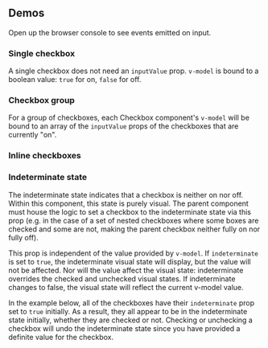 <script setup>
import CheckboxGroup from '@/../component-demos/checkbox/examples/CheckboxGroup.vue';
import SingleCheckbox from '@/../component-demos/checkbox/examples/SingleCheckbox.vue';
import InlineCheckboxes from '@/../component-demos/checkbox/examples/InlineCheckboxes.vue';
import IndeterminateState from '@/../component-demos/checkbox/examples/IndeterminateState.vue';
</script>

## Demos

Open up the browser console to see events emitted on input.

### Single checkbox

A single checkbox does not need an `inputValue` prop. `v-model` is bound to a
boolean value: `true` for on, `false` for off.

<cdx-demo-wrapper>
<template v-slot:demo>
<single-checkbox />
</template>

<template v-slot:code>

<<< @/../component-demos/checkbox/examples/SingleCheckbox.vue

</template>
</cdx-demo-wrapper>

### Checkbox group

For a group of checkboxes, each Checkbox component's `v-model` will be bound to
an array of the `inputValue` props of the checkboxes that are currently "on".

<cdx-demo-wrapper force-reset="true">
<template v-slot:demo>
<checkbox-group />
</template>

<template v-slot:code>

<<< @/../component-demos/checkbox/examples/CheckboxGroup.vue

</template>
</cdx-demo-wrapper>

### Inline checkboxes

<cdx-demo-wrapper>
<template v-slot:demo>
<inline-checkboxes />
</template>

<template v-slot:code>

<<< @/../component-demos/checkbox/examples/InlineCheckboxes.vue

</template>
</cdx-demo-wrapper>

### Indeterminate state

The indeterminate state indicates that a checkbox is neither on nor off. Within this component, this
state is purely visual. The parent component must house the logic to set a checkbox to the
indeterminate state via this prop (e.g. in the case of a set of nested checkboxes where some boxes
are checked and some are not, making the parent checkbox neither fully on nor fully off).

This prop is independent of the value provided by `v-model`. If `indeterminate` is set to `true`,
the indeterminate visual state will display, but the value will not be affected. Nor will the value
affect the visual state: indeterminate overrides the checked and unchecked visual states. If
indeterminate changes to false, the visual state will reflect the current v-model value.

In the example below, all of the checkboxes have their `indeterminate` prop set to `true` initially.
As a result, they all appear to be in the indeterminate state initially, whether they are checked or
not. Checking or unchecking a checkbox will undo the indeterminate state since you have provided
a definite value for the checkbox.

<cdx-demo-wrapper force-reset="true">
<template v-slot:demo>
<indeterminate-state />
</template>

<template v-slot:code>

<<< @/../component-demos/checkbox/examples/IndeterminateState.vue

</template>
</cdx-demo-wrapper>
